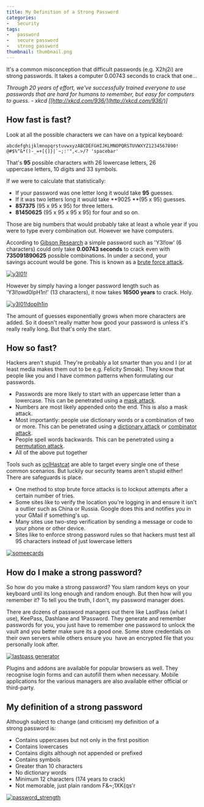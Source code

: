 ```yaml
---
title: My Definition of a Strong Password
categories:
-   Security
tags:
-   password
-   secure password
-   strong password
thumbnail: thumbnail.png
---
```


It's a common misconception that difficult passwords (e.g. X2hj2i) are strong passwords. It takes a computer 0.00743 seconds to crack that one...

_Through 20 years of effort, we've successfully trained everyone to use passwords that are hard for humans to remember, but easy for computers to guess. - xkcd [[http://xkcd.com/936/](http://xkcd.com/936/)]_

<!-- more -->

## How fast is fast?

Look at all the possible characters we can have on a typical keyboard:

```
abcdefghijklmnopqrstuvwxyzABCDEFGHIJKLMNOPQRSTUVWXYZ1234567890! @#$%^&*()-_=+[{]}|`~;:'",<.>/? 'spacebar'
```

That's **95** possible characters with 26 lowercase letters, 26 uppercase letters, 10 digits and 33 symbols.

If we were to calculate that statistically:

*   If your password was one letter long it would take **95** guesses.
*   If it was two letters long it would take **9025 **(95 x 95) guesses.
*   **857375** (95 x 95 x 95) for three letters.
*   **81450625** (95 x 95 x 95 x 95) for four and so on.

Those are big numbers that would probably take at least a whole year if you were to type every combination out. However we have computers.

According to [Gibson Research](https://www.grc.com/haystack.htm) a simple password such as 'Y3l!ow' (6 characters) could only take **0.00743 seconds** to crack even with **735091890625** possible combinations. In under a second, your savings account would be gone. This is known as a [brute force attack](http://hashcat.net/wiki/doku.php?id=mask_attack).

[![y3l01!](y3l01.png)](y3l01.png)

However by simply having a longer password length such as 'Y3l!owd0lpH1n!' (13 characters), it now takes **16500 years** to crack. Holy.

[![y3l01!doplh1in](y3l01doplh1in.png)](y3l01doplh1in.png)

The amount of guesses exponentially grows when more characters are added. So it doesn't really matter how good your password is unless it's really really long. But that's only the start.

## How so fast?

Hackers aren't stupid. They're probably a lot smarter than you and I (or at least media makes them out to be e.g. Felicity Smoak). They know that people like you and I have common patterns when formulating our passwords.

*   Passwords are more likely to start with an uppercase letter than a lowercase. This can be penetrated using a [mask attack](http://hashcat.net/wiki/doku.php?id=mask_attack).
*   Numbers are most likely appended onto the end. This is also a mask attack.
*   Most importantly: people use dictionary words or a combination of two or more. This can be penetrated using a [dictionary attack](http://hashcat.net/wiki/doku.php?id=dictionary_attack) or [combinator attack](http://hashcat.net/wiki/doku.php?id=combinator_attack).
*   People spell words backwards. This can be penetrated using a [permutation attack](http://hashcat.net/wiki/doku.php?id=permutation_attack).
*   All of the above put together

Tools such as [oclHastcat](http://hashcat.net/oclhashcat/) are able to target every single one of these common scenarios. But luckily our security teams aren't stupid either! There are safeguards is place.

*   One method to stop brute force attacks is to lockout attempts after a certain number of tries.
*   Some sites like to verify the location you're logging in and ensure it isn't a outlier such as China or Russia. Google does this and notifies you in your GMail if something's up.
*   Many sites use two-step verification by sending a message or code to your phone or other device.
*   Sites like to enforce strong password rules so that hackers must test all 95 characters instead of just lowercase letters

[![someecards](mjaxmy1myzezn2u0nzhlzwzmndu3.png)](mjaxmy1myzezn2u0nzhlzwzmndu3.png)

## How do I make a strong password?
So how do you make a strong password? You slam random keys on your keyboard until its long enough and random enough. But then how will you remember it? To tell you the truth, I don't, my password manager does.

There are dozens of password managers out there like LastPass (what I use), KeePass, Dashlane and 1Password. They generate and remember passwords for you, you just have to remember one password to unlock the vault and you better make sure its a good one. Some store credentials on their own servers while others ensure you  have an encrypted file that you personally look after.

[![lastpass generator](lastpass-generator.png)](lastpass-generator.png)

Plugins and addons are available for popular browsers as well. They recognise login forms and can autofill them when necessary. Mobile applications for the various managers are also available either official or third-party.

## My definition of a strong password

Although subject to change (and criticism) my definition of a strong password is:

*   Contains uppercases but not only in the first position
*   Contains lowercases
*   Contains digits although not appended or prefixed
*   Contains symbols
*   Greater than 10 characters
*   No dictionary words
*   Minimum 12 characters (174 years to crack)
*   Not memorable, just plain random F&~;1XK{qs'r

[![password_strength](password_strength.png)](password_strength.png)
